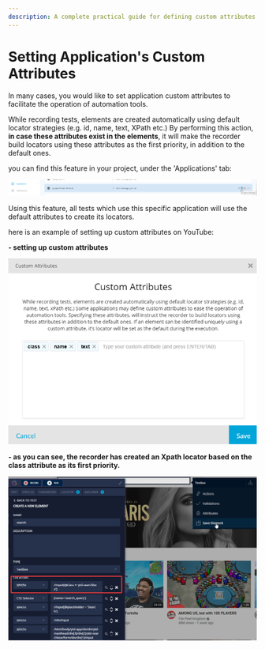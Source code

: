 ```yaml
---
description: A complete practical guide for defining custom attributes to an application
---
```


# Setting Application's Custom Attributes

In many cases, you would like to set application custom attributes to facilitate the operation of automation tools.

While recording tests, elements are created automatically using default locator strategies (e.g. id, name, text, XPath etc.) By performing this action, **in case these attributes exist in the elements**, it will make the recorder build locators using these attributes as the first priority, in addition to the default ones.

you can find this feature in your project, under the 'Applications' tab:

![](<../../.gitbook/assets/image (540).png>)

Using this feature, all tests which use this specific application will use the default attributes to create its locators.

here is an example of setting up custom attributes on YouTube:

**- setting up custom attributes**

![](<../../.gitbook/assets/image (562).png>)

**- as you can see, the recorder has created an Xpath locator based on the class attribute as its first priority.**

![](<../../.gitbook/assets/image (538).png>)

